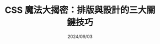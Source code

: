 ---
date: 2024/09/03
title: CSS 魔法大揭密：排版與設計的三大關鍵技巧
slug: 'css-key'
imgSrc: 'https://github.com/hexschool/2022-web-layout-training/blob/main/2025-web-camp/desktop/index/photo7.png?raw=true'
mobileImgSrc: 'https://github.com/hexschool/2022-web-layout-training/blob/main/2025-web-camp/mobile/index/photo7.png?raw=true'
description: 在瀏覽器畫面上實現各種精美介面，一直是前端開發充滿成就感的部分。但當面臨複雜的佈局需求或是響應式設計時，往往讓人抓破頭皮。這篇文章想跟大家分享我在實務專案中累積的三大技巧，幫助你更有效率地駕馭 CSS，打造兼具美感與功能性的網頁。
tags:
  - CSS設計
  - 視覺體驗
---